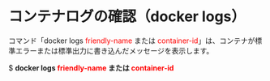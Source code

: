 # コンテナログの確認（docker logs）
コマンド「docker logs <span style="color: red; ">friendly-name</span> または <span style="color: red; ">container-id</span>」は、コンテナが標準エラーまたは標準出力に書き込んだメッセージを表示します。

$ **docker logs <span style="color: red; ">friendly-name</span> または <span style="color: red; ">container-id</span>**  
